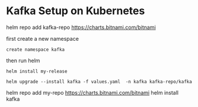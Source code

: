# Kafka Setup on Kubernetes

helm repo add kafka-repo https://charts.bitnami.com/bitnami

first create a new namespace

```consol
create namespace kafka
```

then run helm

```consol
helm install my-release

helm upgrade --install kafka -f values.yaml  -n kafka kafka-repo/kafka

```

helm repo add my-repo https://charts.bitnami.com/bitnami
helm install kafka
